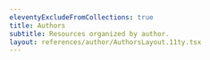 ```yaml
---
eleventyExcludeFromCollections: true
title: Authors
subtitle: Resources organized by author.
layout: references/author/AuthorsLayout.11ty.tsx
---
```

